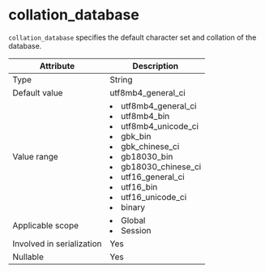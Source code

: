# collation_database

`collation_database` specifies the default character set and collation of the database.

| **Attribute** | **Description** |
|---------|---------------------|
| Type | String |
| Default value | utf8mb4_general_ci |
| Value range | <li> utf8mb4_general_ci   <li> utf8mb4_bin   <li> utf8mb4_unicode_ci   <li> gbk_bin   <li> gbk_chinese_ci   <li> gb18030_bin   <li> gb18030_chinese_ci   <li> utf16_general_ci   <li> utf16_bin   <li> utf16_unicode_ci   <li> binary |
| Applicable scope | <li> Global   <li> Session |
| Involved in serialization | Yes |
| Nullable | Yes |
